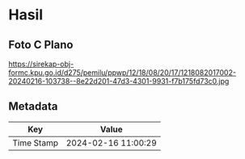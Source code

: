 # Hasil

## Foto C Plano

https://sirekap-obj-formc.kpu.go.id/d275/pemilu/ppwp/12/18/08/20/17/1218082017002-20240216-103738--8e22d201-47d3-4301-9931-f7b175fd73c0.jpg


## Metadata

| Key        | Value               |
| ---------- | ------------------- |
| Time Stamp | 2024-02-16 11:00:29 |



